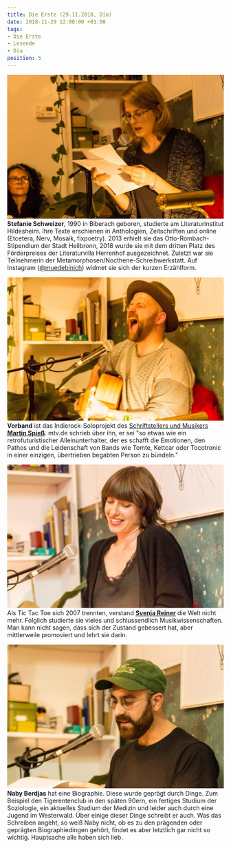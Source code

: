```yaml
---
title: Die Erste (29.11.2018, Día)
date: 2018-11-29 12:00:00 +01:00
tags:
- Die Erste
- Lesende
- Dia
position: 5
---
```


![44136684_328855031001598_6870200029932421120_o.jpg](/uploads/44136684_328855031001598_6870200029932421120_o.jpg)**Stefanie Schweizer**, 1990 in Biberach geboren, studierte am Literaturinstitut Hildesheim. Ihre Texte erschienen in Anthologien, Zeitschriften und online (Etcetera, Nerv, Mosaik, fixpoetry). 2013 erhielt sie das Otto-Rombach-Stipendium der Stadt Heilbronn, 2018 wurde sie mit dem dritten Platz des Förderpreises der Literaturvilla Herrenhof ausgezeichnet. Zuletzt war sie Teilnehmerin der Metamorphosen/Nocthene-Schreibwerkstatt. Auf Instagram ([@muedebinich](https://www.instagram.com/muedebinich/)) widmet sie sich der kurzen Erzählform.

![44098146_328855297668238_3800396443156480000_o.jpg](/uploads/44098146_328855297668238_3800396443156480000_o.jpg)**Vorband** ist das Indierock-Soloprojekt des [Schriftstellers und Musikers ](http://www.martinspiess.com/)**[Martin Spieß](http://www.martinspiess.com/)**. mtv.de schrieb über ihn, er sei "so etwas wie ein retrofuturistischer Alleinunterhalter, der es schafft die Emotionen, den Pathos und die Leidenschaft von Bands wie Tomte, Kettcar oder Tocotronic in einer einzigen, übertrieben begabten Person zu bündeln."

![44255311_328855124334922_7196553579480481792_o.jpg](/uploads/44255311_328855124334922_7196553579480481792_o.jpg)Als Tic Tac Toe sich 2007 trennten, verstand **[Svenja Reiner](http://svenjareiner.de/)** die Welt nicht mehr. Folglich studierte sie vieles und schlussendlich Musikwissenschaften. Man kann nicht sagen, dass sich der Zustand gebessert hat, aber mittlerweile promoviert und lehrt sie darin.

![44131158_328855314334903_6320201683536183296_o.jpg](/uploads/44131158_328855314334903_6320201683536183296_o.jpg)**Naby Berdjas** hat eine Biographie. Diese wurde geprägt durch Dinge. Zum Beispiel den Tigerentenclub in den späten 90ern, ein fertiges Studium der Soziologie, ein aktuelles Studium der Medizin und leider auch durch eine Jugend im Westerwald. Über einige dieser Dinge schreibt er auch. Was das Schreiben angeht, so weiß Naby nicht, ob es zu den prägenden oder geprägten Biographiedingen gehört, findet es aber letztlich gar nicht so wichtig. Hauptsache alle haben sich lieb.

